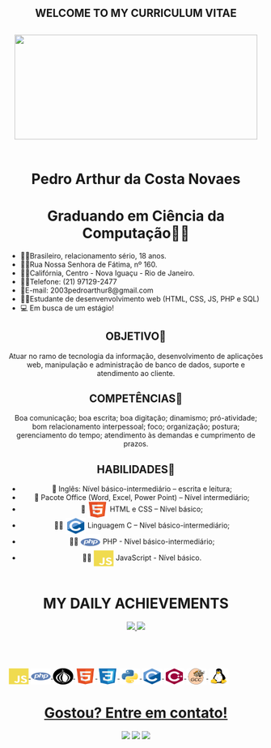 <div class="gif-image">
  <header>
   <article>
      <h1 align="center">
        WELCOME TO MY CURRICULUM VITAE
      </h1>
   </article>
   <article>
     <h1 align="center">
        <a>
          <img src="https://i.pinimg.com/originals/b4/e3/71/b4e371619042d1e80918d09904e90f7d.gif" width="480" height="207" frameBorder="0" class="giphy-embed">
        </a>
      </h1>
   </article>
</div>



 <h1 align="center">Pedro Arthur da Costa Novaes</h1>
 <h1 align="center">Graduando em Ciência da Computação🐱‍💻</h1>
 
<div class="sobre">
  <ul>
    <li> 🐱‍🏍Brasileiro, relacionamento sério, 18 anos. </li>
    <li> 🐱‍🚀Rua Nossa Senhora de Fátima, nº 160. </li>
    <li> 🐱‍🐉Califórnia, Centro - Nova Iguaçu - Rio de Janeiro. </li>
    <li> 🐱‍💻Telefone: (21) 97129-2477 </li>
    <li> 🤖E-mail: 2003pedroarthur8@gmail.com </li>
    <li> 🐱‍👤Estudante de desenvenvolvimento web (HTML, CSS, JS, PHP e SQL) </li>
    <li> 💻 Em busca de um estágio! </li>
  </ul>
</div>

<div>
  <header>
    <article>
      <h1>OBJETIVO🤖</h1>
        <p> Atuar no ramo de tecnologia da informação, desenvolvimento de aplicações web, manipulação e administração de banco de dados, suporte e atendimento ao cliente.</p>
    </article>
    <article>
      <h1>COMPETÊNCIAS🤖</h1>
        <p> Boa comunicação; boa escrita; boa digitação; dinamismo; pró-atividade; bom relacionamento interpessoal; foco; organização; postura; gerenciamento do tempo; atendimento às demandas e cumprimento de prazos.</p>
    </article>
    <article>
      <h1>HABILIDADES🤖</h1>
        <ul>
          <li>🐺 Inglês: Nível básico-intermediário – escrita e leitura;</li>
          <li>🐒 Pacote Office (Word, Excel, Power Point) – Nível intermediário;</li>
          <li>💂‍
             <img align="center" alt="sudoPedro-HTML" height="32" width="40" src="https://raw.githubusercontent.com/devicons/devicon/master/icons/html5/html5-original.svg"> 
              HTML e CSS – Nível básico; 
          </li>
          <li>🏄‍♂️ 
           <img align="center" alt="sudoPedro-C" height="32" width="40" src="https://raw.githubusercontent.com/devicons/devicon/master/icons/c/c-original.svg">
           Linguagem C – Nível básico-intermediário;
          </li>
          <li> 🐱‍💻
            <img align="center" alt="sudoPedro-PHP" height="32" width="40" src="https://raw.githubusercontent.com/devicons/devicon/master/icons/php/php-plain.svg">
            PHP - Nível básico-intermediário;
          </li>
          <li> 🐱‍👤
            <img align="center" alt="sudoPedro-Js" height="32" width="40" src="https://raw.githubusercontent.com/devicons/devicon/master/icons/javascript/javascript-plain.svg">
            JavaScript - Nível básico.
          </li>
        </ul>
    </article>
  </header>
</div>

  <div align="center">
    <header>
       <h1> MY DAILY ACHIEVEMENTS </h1>
       <a href="https://github.com/sudoAptIPedro">
      <img height="180em" src="https://github-readme-stats.vercel.app/api?username=sudoAptIPedro&show_icons=true&theme=synthwave&include_all_commits=true&count_private=true"/>
      <img height="180em" src="https://github-readme-stats.vercel.app/api/top-langs/?username=sudoAptIPedro&layout=compact&langs_count=7&theme=synthwave"/>
   </header>
  </div>
  
  ###
  
<div style="display: inline_block"><br>
   <img align="center" alt="sudoPedro-Js" height="32" width="40" src="https://raw.githubusercontent.com/devicons/devicon/master/icons/javascript/javascript-plain.svg">
   <img align="center" alt="sudoPedro-PHP" height="32" width="40" src="https://raw.githubusercontent.com/devicons/devicon/master/icons/php/php-plain.svg">
   <img align="center" alt="sudoPedro-PEARL" height="32" width="40" src="https://raw.githubusercontent.com/devicons/devicon/master/icons/perl/perl-plain.svg">
   <img align="center" alt="sudoPedro-HTML" height="32" width="40" src="https://raw.githubusercontent.com/devicons/devicon/master/icons/html5/html5-original.svg">
   <img align="center" alt="sudoPedro-CSS" height="32" width="40" src="https://raw.githubusercontent.com/devicons/devicon/master/icons/css3/css3-original.svg">
   <img align="center" alt="sudoPedro-Python" height="32" width="40" src="https://raw.githubusercontent.com/devicons/devicon/master/icons/python/python-original.svg">
   <img align="center" alt="sudoPedro-C" height="32" width="40" src="https://raw.githubusercontent.com/devicons/devicon/master/icons/c/c-original.svg">
   <img align="center" alt="sudoPedro-Cpp" height="32" width="40" src="https://raw.githubusercontent.com/devicons/devicon/master/icons/cplusplus/cplusplus-plain.svg">
   <img align="center" alt="sudoPedro-gnu" height="32" width="40" src="https://raw.githubusercontent.com/devicons/devicon/master/icons/gcc/gcc-original.svg">
   <img align="center" alt="sudoPedro-linux" height="32" width="40" src="https://raw.githubusercontent.com/devicons/devicon/master/icons/linux/linux-original.svg">
</div>
  
  ###
  
 <div> 
   <header>
    <h1> Gostou? Entre em contato! </h1>
    <a href="tel:21971292477" target="_blank"><img src="https://img.shields.io/badge/WhatsApp-25D366?style=for-the-badge&logo=whatsapp&logoColor=white" target="_blank"></a>
    <a href="mailto:2003arthurdacosta8@gmail.com" target="_blank"><img src="https://img.shields.io/badge/Gmail-D14836?style=for-the-badge&logo=gmail&logoColor=white" target="_blank"></a>
    <a href="https://www.linkedin.com/in/pedro-arthur-5518721a5" target="_blank"><img src="https://img.shields.io/badge/LinkedIn-0077B5?style=for-the-badge&logo=linkedin&logoColor=white" target="_blank"></a> 
  </header>
 </div>
  
